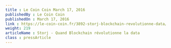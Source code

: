```yaml
---
title : Le Coin Coin March 17, 2016
publishedBy : Le Coin Coin
publishedOn : March 17, 2016
link : https://le-coin-coin.fr/3892-storj-blockchain-revolutionne-data/
weight: 219
articleName : Storj - Quand Blockchain révolutionne la data
class : pressArticle
---
```

